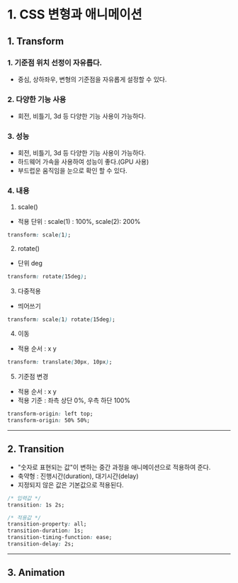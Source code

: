 # 1. CSS 변형과 애니메이션


## 1. Transform  

### 1. 기준점 위치 선정이 자유롭다.  
- 중심, 상하좌우, 변형의 기준점을 자유롭게 설정할 수 있다.   

### 2. 다양한 기능 사용  
- 회전, 비틀기, 3d 등 다양한 기능 사용이 가능하다.  

### 3. 성능  
- 회전, 비틀기, 3d 등 다양한 기능 사용이 가능하다.  
- 하드웨어 가속을 사용하여 성능이 좋다.(GPU 사용)  
- 부드럽운 움직임을 눈으로 확인 할 수 있다.  

### 4. 내용
1. scale()  
- 적용 단위 : scale(1) : 100%, scale(2): 200%  

```css
transform: scale(1);
```  

2. rotate()  
- 단위 deg  

```css
transform: rotate(15deg);
```  

3. 다중적용  
- 띄어쓰기  

```css
transform: scale(1) rotate(15deg);
```  

4. 이동
- 적용 순서 : x y  

```css
transform: translate(30px, 10px);
``` 

5. 기준점 변경  
- 적용 순서 : x y  
- 적용 기준 : 좌측 상단 0%, 우측 하단 100%  

```css
transform-origin: left top;
transform-origin: 50% 50%;
``` 

<hr>

## 2. Transition  
- "숫자로 표현되는 값"이 변하는 중간 과정을 애니메이션으로 적용하여 준다.  
- 축약형 : 진행시간(duration), 대기시간(delay)  
- 지정되지 않은 값은 기본값으로 적용된다.  

```css
/* 입력값 */
transition: 1s 2s;

/* 적용값 */
transition-property: all;
transition-duration: 1s;
transition-timing-function: ease;
transition-delay: 2s;
```  

<hr>

## 3. Animation  
 
